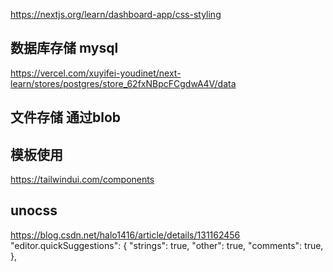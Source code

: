 https://nextjs.org/learn/dashboard-app/css-styling

## 数据库存储 mysql

https://vercel.com/xuyifei-youdinet/next-learn/stores/postgres/store_62fxNBpcFCgdwA4V/data

## 文件存储  通过blob


## 模板使用

https://tailwindui.com/components

## unocss

https://blog.csdn.net/halo1416/article/details/131162456
"editor.quickSuggestions": {
"strings": true,
"other": true,
"comments": true,
},
